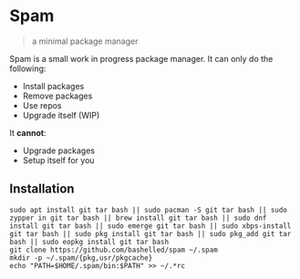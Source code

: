 # Spam
> a minimal package manager

Spam is a small work in progress package manager. It can only do the following:

* Install packages
* Remove packages
* Use repos
* Upgrade itself (WIP)

It **cannot**:
* Upgrade packages
* Setup itself for you


## Installation
```
sudo apt install git tar bash || sudo pacman -S git tar bash || sudo zypper in git tar bash || brew install git tar bash || sudo dnf install git tar bash || sudo emerge git tar bash || sudo xbps-install git tar bash || sudo pkg install git tar bash || sudo pkg_add git tar bash || sudo eopkg install git tar bash 
git clone https://github.com/bashelled/spam ~/.spam
mkdir -p ~/.spam/{pkg,usr/pkgcache}
echo "PATH=$HOME/.spam/bin:$PATH" >> ~/.*rc
```
